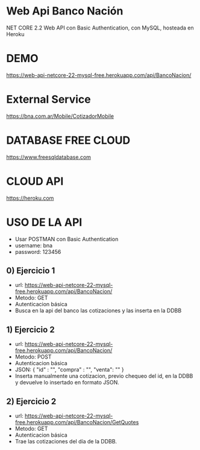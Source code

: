 # Web Api Banco Nación
NET CORE 2.2 Web API con Basic Authentication, con MySQL, hosteada en Heroku

# DEMO
https://web-api-netcore-22-mysql-free.herokuapp.com/api/BancoNacion/

# External Service
https://bna.com.ar/Mobile/CotizadorMobile

# DATABASE FREE CLOUD
https://www.freesqldatabase.com

# CLOUD API
https://heroku.com

# USO DE LA API
- Usar POSTMAN con Basic Authentication 
- username: bna
- password: 123456

## 0) Ejercicio 1
- url: https://web-api-netcore-22-mysql-free.herokuapp.com/api/BancoNacion/
- Metodo: GET
- Autenticacion básica
- Busca en la api del banco las cotizaciones y las inserta en la DDBB

## 1) Ejercicio 2
- url: https://web-api-netcore-22-mysql-free.herokuapp.com/api/BancoNacion/
- Metodo: POST
- Autenticacion básica
- JSON: 
  {
    "id" : "",
    "compra" : "",
    "venta": ""
  }
- Inserta manualmente una cotizacion, previo chequeo del id, en la DDBB y devuelve lo insertado en formato JSON.

## 2) Ejercicio 2
- url: https://web-api-netcore-22-mysql-free.herokuapp.com/api/BancoNacion/GetQuotes
- Metodo: GET
- Autenticacion básica
- Trae las cotizaciones del día de la DDBB.

